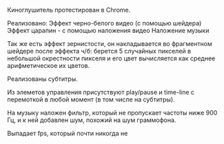 Киноглушитель протестирован в Chrome.

Реализовано:
Эффект черно-белого видео (с помощью шейдера)
Эффект царапин - с помощью наложения видео
Наложение музыки

Так же есть эффект зернистости, он накладывается во фрагментном шейдере после эффекта ч/б: берется 5 случайных пикселей в небольшой окрестности пикселя и его цвет вычисляется как среднее арифметическое их цветов.

Реализованы субтитры.

Из элеметов управления присутствуют play/pause и time-line с перемоткой в любой момент (в том числе на субтитры).

На музыку наложен фильтр, который не пропускает частоты ниже 900 Гц, и к ней добавлен шум, похожий на шум граммофона.

Выпадает fps, который почти никогда не 